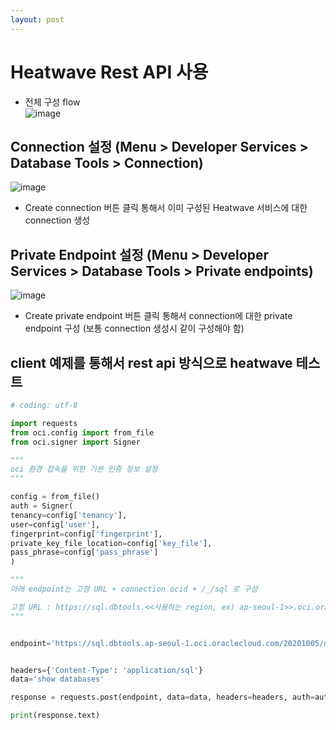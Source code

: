 ```yaml
---
layout: post
---
```


# Heatwave Rest API 사용
- 전체 구성 flow  
![image](https://github.com/user-attachments/assets/78acbd39-5e80-49bb-ba84-cc69254ab1a7)


## Connection 설정 (Menu > Developer Services > Database Tools > Connection)
![image](https://github.com/user-attachments/assets/9688fb93-c638-4f7e-b297-369496d09139)

- Create connection 버튼 클릭 통해서 이미 구성된 Heatwave 서비스에 대한 connection 생성

## Private Endpoint 설정 (Menu > Developer Services > Database Tools > Private endpoints)
![image](https://github.com/user-attachments/assets/69787734-7e51-48a3-8b1c-939b41c5ff14)

- Create private endpoint 버튼 클릭 통해서 connection에 대한 private endpoint 구성 (보통 connection 생성시 같이 구성해야 함)

## client 예제를 통해서 rest api 방식으로 heatwave 테스트
```python
# coding: utf-8

import requests
from oci.config import from_file
from oci.signer import Signer

"""
oci 환경 접속을 위한 기본 인증 정보 설정
"""

config = from_file()
auth = Signer(
tenancy=config['tenancy'],
user=config['user'],
fingerprint=config['fingerprint'],
private_key_file_location=config['key_file'],
pass_phrase=config['pass_phrase']
)

"""
아래 endpoint는 고정 URL + connection ocid + /_/sql 로 구성

고정 URL : https://sql.dbtools.<<사용하는 region, ex) ap-seoul-1>>.oci.oraclecloud.com/20201005/ords/
"""


endpoint='https://sql.dbtools.ap-seoul-1.oci.oraclecloud.com/20201005/ords/ocid1.databasetoolsconnection.oc1.ap-seoul-1.amaaaaaacicuulyahwof7szzddyoyjup4wsjp66zs2cl7v5yaapehfji6kuq/_/sql'


headers={'Content-Type': 'application/sql'}
data='show databases'

response = requests.post(endpoint, data=data, headers=headers, auth=auth)

print(response.text)
```
